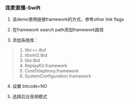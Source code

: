### 连麦直播-Swift

1. 该demo使用链接framework的方式，参考other link flags

2. 在framework search path添加framework路径

3. 添加系统库：

> 1. libc++.tbd
> 2. libxml2.tbd
> 3. libz.tbd
> 4. ReplayKit.framework
> 5. CoreTelephony.framework
> 6. SystemConfiguration.framework

4. 设置 bitcode=NO

5. 选择后台音频模式

